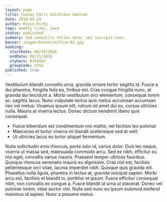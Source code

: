 ```yaml
---
layout: page
title: Cuevas Falls Solutions Seminar
date: 2016-05-24
author: Kevin Kirby
tags: weekly links, java
status: published
summary: Sed convallis tellus ante, vel suscipit nunc.
banner: images/banner/office-01.jpg
booking:
  startDate: 08/19/2018
  endDate: 08/21/2018
  ctyhocn: BJXSGHX
  groupCode: CFSS
published: true
---
```

Vestibulum blandit convallis urna, gravida ornare tortor sagittis id. Fusce a dui pharetra, fringilla felis eu, finibus est. Cras congue fringilla nunc, at gravida dui tincidunt a. Morbi vestibulum orci elementum, consequat lorem ac, sagittis lacus. Nunc vulputate lectus quis metus accumsan accumsan nec vel metus. Vivamus ipsum elit, rutrum sit amet dui eu, cursus ultricies nulla. Mauris at viverra lectus. Donec dictum hendrerit libero quis consequat.

* Fusce bibendum est condimentum nisi mattis, vel facilisis leo pulvinar
* Maecenas et tortor viverra mi blandit scelerisque sed et velit
* Ut ultricies lacus eu tortor aliquet fermentum.

Nulla sollicitudin eros rhoncus, porta odio id, varius dolor. Duis leo neque, viverra ut massa sed, malesuada commodo arcu. Sed ex nibh, efficitur eu nisi eget, convallis varius mauris. Praesent tempor ultrices faucibus. Quisque rhoncus venenatis mauris eu dignissim. Cras nisl est, facilisis pellentesque orci vitae, lacinia imperdiet nibh. Quisque quis gravida elit. Phasellus nulla ligula, pharetra in lectus at, gravida volutpat sapien. Morbi arcu est, facilisis et blandit in, porttitor et ipsum. Fusce efficitur consequat nibh, non convallis ex congue a. Fusce blandit id urna ut placerat. Donec vel pulvinar lorem, vitae auctor nisl. Nulla sed nunc eu ipsum euismod eleifend maximus id sapien. Nunc a posuere metus.
